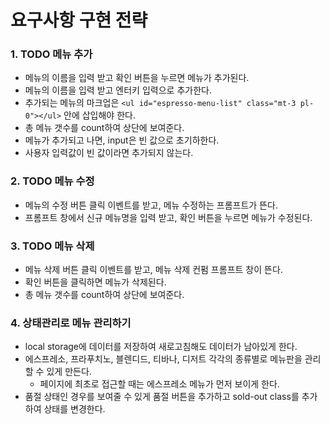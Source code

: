 # 요구사항 구현 전략

### 1. TODO 메뉴 추가

  - 메뉴의 이름을 입력 받고 확인 버튼을 누르면 메뉴가 추가된다.
  - 메뉴의 이름을 입력 받고 엔터키 입력으로 추가한다.
  - 추가되는 메뉴의 마크업은 ```<ul id="espresso-menu-list" class="mt-3 pl-0"></ul>``` 안에 삽입해야 한다.
  - 총 메뉴 갯수를 count하여 상단에 보여준다.
  - 메뉴가 추가되고 나면, input은 빈 값으로 초기하한다.
  - 사용자 입력값이 빈 값이라면 추가되지 않는다.

### 2. TODO 메뉴 수정

  - 메뉴의 수정 버튼 클릭 이벤트를 받고, 메뉴 수정하는 프롬프트가 뜬다.
  - 프롬프트 창에서 신규 메뉴명을 입력 받고, 확인 버튼을 누르면 메뉴가 수정된다.

### 3. TODO 메뉴 삭제

  - 메뉴 삭제 버튼 클릭 이벤트를 받고, 메뉴 삭제 컨펌 프롬프트 창이 뜬다.
  - 확인 버튼을 클릭하면 메뉴가 삭제된다.
  - 총 메뉴 갯수를 count하여 상단에 보여준다.

### 4. 상태관리로 메뉴 관리하기

  - local storage에 데이터를 저장하여 새로고침해도 데이터가 남아있게 한다.
  - 에스프레소, 프라푸치노, 블렌디드, 티바나, 디저트 각각의 종류별로 메뉴판을 관리할 수 있게 만든다.
    - 페이지에 최초로 접근할 때는 에스프레소 메뉴가 먼저 보이게 한다.
  - 품절 상태인 경우를 보여줄 수 있게 품절 버튼을 추가하고 sold-out class를 추가하여 상태를 변경한다.